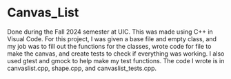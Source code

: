 # Canvas_List

Done during the Fall 2024 semester at UIC. This was made using C++ in Visual Code. For this project, I was given a base file and empty class, and my job was to fill out the functions for the classes, wrote code for file to make the canvas, and create tests to check if everything was working. I also used gtest and gmock to help make my test functions. The code I wrote is in canvaslist.cpp, shape.cpp, and canvaslist_tests.cpp.
